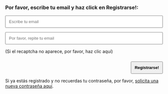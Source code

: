 ### Por favor, escribe tu email y haz click en Registrarse!:



<!--RPP-->

<form action="#" method="post" class="wpcf7-form init" novalidate="novalidate" data-status="init">


<p>
	<span><input placeholder="Escribe tu email" style="padding:10px !important; width:100% !important" id="email" type="email" name="your-email" value="" size="80" aria-required="true" aria-invalid="false" /></span>
</p>

<p>
    <span><input placeholder="Por favor, repite tu email" style="padding:10px !important; width:100% !important" id="email2" type="email" name="your-email2" value="" size="80" aria-required="true" aria-invalid="false" /></span>
</p>

<p>
	<div id="idrecap" class="g-recaptcha" data-sitekey="6LcIhKImAAAAADT1PcVk7CNyLn5goUuOKuUOj5Tb" data-callback="onRecaptchaSuccess"	data-expired-callback="onRecaptchaResponseExpiry" data-error-callback="onRecaptchaError"></div>
     <span id="msgrecap">(Si el recaptcha no aparece, por favor, <a style="cursor:pointer" onClick="reloadCaptcha();">haz clic aquí</a>)</span>

  </p>

   <div id="msgsignUp" class="wpcf7-response-output"  style="margin-top:20px;display:none;color:red !important" aria-hidden="true"></div>


<div style="width:100% important; text-align:right !important;">
	<input id="wp-submit" type="button" onClick="signUp();" style="cursor:pointer;padding:10px !important; font-weight:bold !important; margin-top:10px !important" value="Registrarse!"  />
</div>


</form>

Si ya estás registrado y no recuerdas tu contraseña, por favor, [solicita una nueva contraseña aquí](xrequestnewpassword.md).

<!--FIN RPP-->





